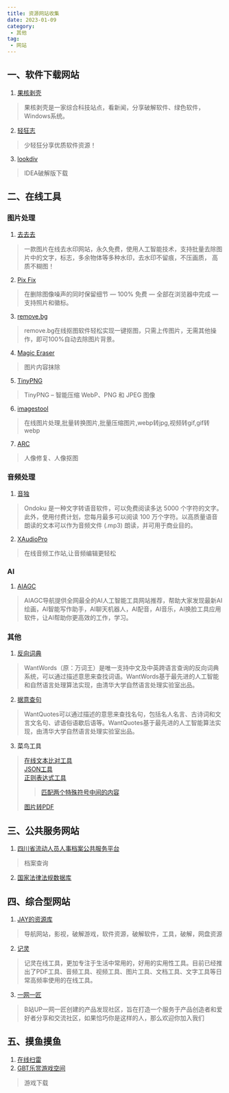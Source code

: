 ```yaml
---
title: 资源网站收集
date: 2023-01-09
category:
 - 其他
tag:
 - 网站
---
```


## 一、软件下载网站
1. [果核剥壳](https://www.ghxi.com/)
> 果核剥壳是一家综合科技站点，看新闻，分享破解软件、绿色软件，Windows系统。
2. [轻狂志](https://www.flighty.cn/)
> 少轻狂分享优质软件资源！
3. [lookdiv](https://www.lookdiv.com/index/index/indexcodeindex.html)
> IDEA破解版下载

## 二、在线工具
### 图片处理
1. [去去去](https://quququ.cn/)
> 一款图片在线去水印网站，永久免费，使用人工智能技术，支持批量去除图片中的文字，标志，多余物体等多种水印，去水印不留痕，不压画质， 高质不糊图！
2. [Pix Fix](https://zh.pixfix.com/)
> 在删除图像噪声的同时保留细节 — 100% 免费 —  全部在浏览器中完成 — 支持照片和徽标。
3. [remove.bg](https://www.remove.bg/zh)
> remove.bg在线抠图软件轻松实现一键抠图，只需上传图片，无需其他操作，即可100%自动去除图片背景。
4. [Magic Eraser](https://magicstudio.com/magiceraser)
> 图片内容抹除
5. [TinyPNG](https://tinypng.com/)
> TinyPNG – 智能压缩 WebP、PNG 和 JPEG 图像
6. [imagestool](https://imagestool.com/zh_CN/index.html)
>  在线图片处理,批量转换图片,批量压缩图片,webp转jpg,视频转gif,gif转webp 
7. [ARC](https://arc.tencent.com/zh/ai-demos/faceRestoration)
>  人像修复、人像抠图 

### 音频处理
1. [音独](https://ondoku3.com/zh-hans/)
> Ondoku 是一种文字转语音软件，可以免费阅读多达 5000 个字符的文字。此外，使用付费计划，您每月最多可以阅读 100 万个字符。以高质量语音朗读的文本可以作为音频文件 (.mp3) 朗读，并可用于商业目的。
2. [XAudioPro](https://www.xaudiopro.com/easyedit/)
> 在线音频工作站,让音频编辑更轻松


### AI
1. [AIAGC](https://www.aiagc.com/)
> AIAGC导航提供全网最全的AI人工智能工具网站推荐，帮助大家发现最新AI绘画，AI智能写作助手，AI聊天机器人，AI配音，AI音乐，AI换脸工具应用软件，让AI帮助你更高效的工作，学习。

### 其他
1. [反向词典](https://wantwords.net/)
> WantWords（原：万词王）是唯一支持中文及中英跨语言查询的反向词典系统，可以通过描述意思来查找词语。WantWords基于最先进的人工智能和自然语言处理算法实现，由清华大学自然语言处理实验室出品。
2. [据意查句](https://wantquotes.net/)
> WantQuotes可以通过描述的意思来查找名句，包括名人名言、古诗词和文言文名句、谚语俗语歇后语等。WantQuotes基于最先进的人工智能算法实现，由清华大学自然语言处理实验室出品。
3. 菜鸟工具
> [在线文本比对工具](https://c.runoob.com/front-end/8006/)  
> [JSON工具](https://c.runoob.com/front-end/7683/)  
> [正则表达式工具](https://c.runoob.com/front-end/854/)  
>> [匹配两个特殊符号中间的内容](https://xie.infoq.cn/article/73d2aa78bac23f1bd2731ed23)  
>
> [图片转PDF](https://c.runoob.com/front-end/7574/)  






## 三、公共服务网站
1. [四川省流动人员人事档案公共服务平台](http://103.203.218.132:8086/index.html)
> 档案查询
2. [国家法律法规数据库](https://flk.npc.gov.cn/)


## 四、综合型网站
1. [JAY的资源库](https://www.lovejay.top/)
> 导航网站，影视，破解游戏，软件资源，破解软件，工具，破解，网盘资源
2. [记灵](https://remeins.com/)
> 记灵在线工具，更加专注于生活中常用的，好用的实用性工具。目前已经推出了PDF工具、音频工具、视频工具、图片工具、文档工具、文字工具等日常高频率使用的在线工具。
3. [一网一匠](https://ywyj.cn/)
> B站UP一网一匠创建的产品发现社区，旨在打造一个服务于产品创造者和爱好者分享和交流社区，如果恰巧你是这样的人，那么欢迎你加入我们

## 五、摸鱼摸鱼
1. [在线扫雷](http://www.minesweeper.cn/)
2. [GBT乐赏游戏空间](http://gbtgame.ysepan.com/)
> 游戏下载

<!-- 藏点东西 -->
<!-- https://asian.xam.nz/ -->